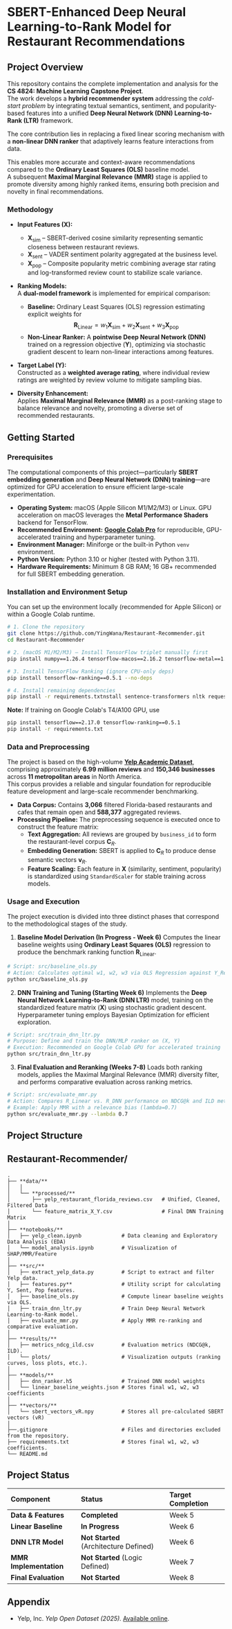 # SBERT-Enhanced Deep Neural Learning-to-Rank Model for Restaurant Recommendations

## Project Overview

This repository contains the complete implementation and analysis for the **CS 4824: Machine Learning Capstone Project**.  
The work develops a **hybrid recommender system** addressing the *cold-start problem* by integrating textual semantics, sentiment, and popularity-based features into a unified **Deep Neural Network (DNN) Learning-to-Rank (LTR)** framework.

The core contribution lies in replacing a fixed linear scoring mechanism with a **non-linear DNN ranker** that adaptively learns feature interactions from data.  

This enables more accurate and context-aware recommendations compared to the **Ordinary Least Squares (OLS)** baseline model.  
A subsequent **Maximal Marginal Relevance (MMR)** stage is applied to promote diversity among highly ranked items, ensuring both precision and novelty in final recommendations.

### Methodology
 
* **Input Features ($\mathbf{X}$):**  
  * $\mathbf{X}_{\text{sim}}$ – SBERT-derived cosine similarity representing semantic closeness between restaurant reviews.  
  * $\mathbf{X}_{\text{sent}}$ – VADER sentiment polarity aggregated at the business level.  
  * $\mathbf{X}_{\text{pop}}$ – Composite popularity metric combining average star rating and log-transformed review count to stabilize scale variance.

* **Ranking Models:**  
  A **dual-model framework** is implemented for empirical comparison:  
  - **Baseline:** Ordinary Least Squares (OLS) regression estimating explicit weights for $$\mathbf{R}_{\text{Linear}} = w_1\mathbf{X}_{\text{sim}} + w_2\mathbf{X}_{\text{sent}} + w_3\mathbf{X}_{\text{pop}}$$ 
  - **Non-Linear Ranker:** A **pointwise Deep Neural Network (DNN)** trained on a regression objective ($\mathbf{Y}$), optimizing via stochastic gradient descent to learn non-linear interactions among features.

* **Target Label ($\mathbf{Y}$):**  
  Constructed as a **weighted average rating**, where individual review ratings are weighted by review volume to mitigate sampling bias.

* **Diversity Enhancement:**  
  Applies **Maximal Marginal Relevance (MMR)** as a post-ranking stage to balance relevance and novelty, promoting a diverse set of recommended restaurants.

## Getting Started

### Prerequisites

The computational components of this project—particularly **SBERT embedding generation** and **Deep Neural Network (DNN) training**—are optimized for GPU acceleration to ensure efficient large-scale experimentation.

* **Operating System:** macOS (Apple Silicon M1/M2/M3) or Linux. GPU acceleration on macOS leverages the **Metal Performance Shaders** backend for TensorFlow.  
* **Recommended Environment:** [**Google Colab Pro**](https://colab.research.google.com/signup) for reproducible, GPU-accelerated training and hyperparameter tuning.  
* **Environment Manager:** Miniforge or the built-in Python `venv` environment.  
* **Python Version:** Python 3.10 or higher (tested with Python 3.11).  
* **Hardware Requirements:** Minimum 8 GB RAM; 16 GB+ recommended for full SBERT embedding generation.

### Installation and Environment Setup

You can set up the environment locally (recommended for Apple Silicon) or within a Google Colab runtime.

```bash
# 1. Clone the repository
git clone https://github.com/YingWana/Restaurant-Recommender.git
cd Restaurant-Recommender

# 2. (macOS M1/M2/M3) — Install TensorFlow triplet manually first
pip install numpy==1.26.4 tensorflow-macos==2.16.2 tensorflow-metal==1.2.0

# 3. Install TensorFlow Ranking (ignore CPU-only deps)
pip install tensorflow-ranking==0.5.1 --no-deps

# 4. Install remaining dependencies
pip install -r requirements.txtnstall sentence-transformers nltk requests
```
**Note:** If training on Google Colab's T4/A100 GPU, use

```bash
pip install tensorflow==2.17.0 tensorflow-ranking==0.5.1
pip install -r requirements.txt
```

### Data and Preprocessing

The project is based on the high-volume [**Yelp Academic Dataset**](https://business.yelp.com/data/resources/open-dataset/), comprising approximately **6.99 million reviews** and **150,346 businesses** across **11 metropolitan areas** in North America.  
This corpus provides a reliable and singular foundation for reproducible feature development and large-scale recommender benchmarking.

* **Data Corpus:** Contains **3,066** filtered Florida-based restaurants and cafes that remain open and **588,377** aggregated reviews.
* **Processing Pipeline:** The preprocessing sequence is executed once to construct the feature matrix:
    * **Text Aggregation:** All reviews are grouped by `business_id` to form the restaurant-level corpus $\mathbf{C}_R$.
    * **Embedding Generation:** SBERT is applied to $\mathbf{C}_R$ to produce dense semantic vectors $\mathbf{v}_R$.
    * **Feature Scaling:** Each feature in $\mathbf{X}$ (similarity, sentiment, popularity) is standardized using `StandardScaler` for stable training across models.

### Usage and Execution

The project execution is divided into three distinct phases that correspond to the methodological stages of the study.

1.  **Baseline Model Derivation (In Progress - Week 6)**
Computes the linear baseline weights using **Ordinary Least Squares (OLS)** regression to produce the benchmark ranking function $\mathbf{R}_{\text{Linear}}$.

```bash
# Script: src/baseline_ols.py
# Action: Calculates optimal w1, w2, w3 via OLS Regression against Y_Relevance target.
python src/baseline_ols.py
```

2. **DNN Training and Tuning (Starting Week 6)**
Implements the **Deep Neural Network Learning-to-Rank (DNN LTR)** model, training on the standardized feature matrix ($\mathbf{X}$) using stochastic gradient descent.
Hyperparameter tuning employs Bayesian Optimization for efficient exploration.

```bash
# Script: src/train_dnn_ltr.py
# Purpose: Define and train the DNN/MLP ranker on (X, Y)
# Execution: Recommended on Google Colab GPU for accelerated training
python src/train_dnn_ltr.py
```

3. **Final Evaluation and Reranking (Weeks 7-8)**
Loads both ranking models, applies the Maximal Marginal Relevance (MMR) diversity filter, and performs comparative evaluation across ranking metrics.

```bash
# Script: src/evaluate_mmr.py
# Action: Compares R_Linear vs. R_DNN performance on NDCG@k and ILD metrics.
# Example: Apply MMR with a relevance bias (lambda=0.7)
python src/evaluate_mmr.py --lambda 0.7
```
## Project Structure

## Restaurant-Recommender/

```text
.
├── **data/**
│   │
│   └── **processed/**
│       ├── yelp_restaurant_florida_reviews.csv   # Unified, Cleaned, Filtered Data 
│       └── feature_matrix_X_Y.csv                # Final DNN Training Matrix 
│
├── **notebooks/**
│   ├── yelp_clean.ipynb             # Data cleaning and Exploratory Data Analysis (EDA)
│   └── model_analysis.ipynb         # Visualization of SHAP/MMR/Feature 
│
├── **src/**
│   ├── extract_yelp_data.py         # Script to extract and filter Yelp data.
│   ├── features.py**                # Utility script for calculating Y, Sent, Pop features.
│   ├── baseline_ols.py              # Compute linear baseline weights via OLS.
│   ├── train_dnn_ltr.py             # Train Deep Neural Network Learning-to-Rank model.
│   ├── evaluate_mmr.py              # Apply MMR re-ranking and comparative evaluation.
│
├── **results/**
│   ├── metrics_ndcg_ild.csv         # Evaluation metrics (NDCG@k, ILD).
│   └── plots/                       # Visualization outputs (ranking curves, loss plots, etc.).
│
├── **models/**
│   ├── dnn_ranker.h5                # Trained DNN model weights
│   └── linear_baseline_weights.json # Stores final w1, w2, w3 coefficients
│
├── **vectors/**
│   └── sbert_vectors_vR.npy         # Stores all pre-calculated SBERT vectors (vR)
│
├──.gitignore                        # Files and directories excluded from the repository.
├── requirements.txt                 # Stores final w1, w2, w3 coefficients.
└── README.md
```

## Project Status

| Component | Status | Target Completion |
| :--- | :--- | :--- |
| **Data & Features** | **Completed** | Week 5 |
| **Linear Baseline** | **In Progress** | Week 6 |
| **DNN LTR Model** | **Not Started** (Architecture Defined) | Week 6 |
| **MMR Implementation** | **Not Started** (Logic Defined) | Week 7 |
| **Final Evaluation** | **Not Started** | Week 8 |

## Appendix
- Yelp, Inc. *Yelp Open Dataset (2025).* [Available online](https://business.yelp.com/data/resources/open-dataset/).  



